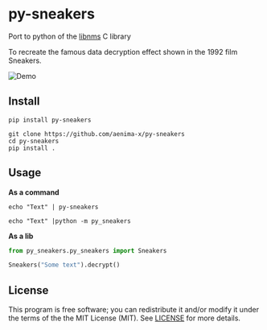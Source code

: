 py-sneakers
======

Port to python of the [libnms](https://github.com/bartobri/libnms) C library

To recreate the famous data decryption effect shown in the 1992 film Sneakers.

![Demo](https://github.com/aenima-x/py-sneakers/raw/main/demo.gif)

Install
-----
```
pip install py-sneakers
```

```
git clone https://github.com/aenima-x/py-sneakers
cd py-sneakers
pip install .
```

Usage
-----

**As a command**
```
echo "Text" | py-sneakers

echo "Text" |python -m py_sneakers
```

**As a lib**
```python
from py_sneakers.py_sneakers import Sneakers

Sneakers("Some text").decrypt()
```


License
-------

This program is free software; you can redistribute it and/or modify it under the terms of the the
MIT License (MIT). See [LICENSE](LICENSE) for more details.